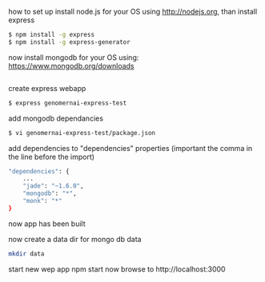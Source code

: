 how to set up
install node.js for your OS using http://nodejs.org, than
install express
```bash
$ npm install -g express
$ npm install -g express-generator
```

now install mongodb for your OS using: https://www.mongodb.org/downloads
```bash

```

create express webapp

```bash
$ express genomernai-express-test
```


add mongodb dependancies


```bash
$ vi genomernai-express-test/package.json
```

add dependencies to "dependencies" properties (important the comma in the line before the import)

```bash
"dependencies": {
    ...
    "jade": "~1.6.0",
    "mongodb": "*",
    "monk": "*"
}
```

now app has been built

now create a data dir for mongo db data
```bash
mkdir data
```

start new wep app
npm start
now browse to 
http://localhost:3000